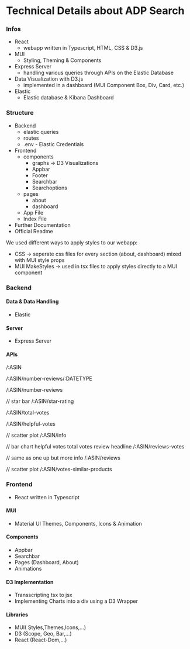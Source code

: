 # Technical Details about ADP Search

### Infos
* React
  * webapp written in Typescript, HTML, CSS & D3.js
* MUI
  * Styling, Theming & Components
* Express Server 
  * handling various queries through APIs on the Elastic Database
* Data Visualization with D3.js
  * implemented in a dashboard (MUI Component Box, Div, Card, etc.)
* Elastic
  * Elastic database & Kibana Dashboard
### Structure
* Backend
  * elastic queries
  * routes
  * .env - Elastic Credentials
* Frontend
  * components
    * graphs -> D3 Visualizations
    * Appbar
    * Footer
    * Searchbar
    * Searchoptions 
  * pages
    * about
    * dashboard
  * App File
  * Index File
* Further Documentation
* Official Readme

We used different ways to apply styles to our webapp:
* CSS -> seperate css files for every section (about, dashboard) mixed with MUI style props
* MUI MakeStyles -> used in tsx files to apply styles directly to a MUI component
### Backend
#### Data & Data Handling
* Elastic 

#### Server
* Express Server 

#### APIs

/:ASIN

/:ASIN/number-reviews/:DATETYPE

/:ASIN/number-reviews

// star bar
/:ASIN/star-rating

/:ASIN/total-votes

/:ASIN/helpful-votes

// scatter plot
/:ASIN/info

// bar chart helpful votes total votes review headline
/:ASIN/reviews-votes

// same as one up but more info
/:ASIN/reviews

// scatter plot
/:ASIN/votes-similar-products

### Frontend
* React written in Typescript

#### MUI
* Material UI Themes, Components, Icons & Animation

#### Components
* Appbar
* Searchbar
* Pages (Dashboard, About)
* Animations

#### D3 Implementation
* Transscripting tsx to jsx
* Implementing Charts into a div using a D3 Wrapper


#### Libraries
* MUI( Styles,Themes,Icons,...)
* D3 (Scope, Geo, Bar,...)
* React (React-Dom,...)
